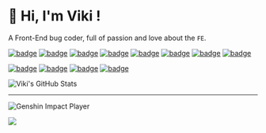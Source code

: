 # 👋 Hi, I'm **Viki** !

A Front-End bug coder, full of passion and love about the `FE`.

[![badge](https://img.shields.io/badge/-JavaScript-f7a326?style=flat-square&logo=javascript&logoColor=ffffff)](https://www.ecma-international.org/)
[![badge](https://img.shields.io/badge/-TypeScript-007acc?style=flat-square&logo=typescript&logoColor=white)](https://www.typescriptlang.org/)
[![badge](https://img.shields.io/badge/-Node.js-43853d?style=flat-square&logo=node.js&logoColor=ffffff)](https://nodejs.org/)
[![badge](https://img.shields.io/badge/-Deno-222222?style=flat-square&logo=deno&logoColor=ffffff)](https://deno.land/)
[![badge](https://img.shields.io/badge/-React-33aaff?style=flat-square&logo=react&logoColor=ffffff)](https://reactjs.org/)
[![badge](https://img.shields.io/badge/-React%20Native-2bd2ff?style=flat-square&logo=react&logoColor=ffffff)](https://reactjs.org/)
[![badge](https://img.shields.io/badge/-Electron-51727d?style=flat-square&logo=electron&logoColor=white)](https://www.electronjs.org/)
[![badge](https://img.shields.io/badge/-Vue-42b883?style=flat-square&logo=vue.js&logoColor=ffffff)](https://vuejs.org/)

[![badge](https://img.shields.io/badge/-Visual%20Studio%20Code-1d89d2?style=flat-square&logo=visual-studio-code&logoColor=ffffff)](https://code.visualstudio.com/)
[![badge](https://img.shields.io/badge/-Linux%20WSL2-f7a326?style=flat-square&logo=linux&logoColor=ffffff)](https://linux.org/)
[![badge](https://img.shields.io/badge/-Windows%20Terminal-333333?style=flat-square&logo=WindowsTerminal&logoColor=ffffff)](https://www.microsoft.com/zh-cn/p/windows-terminal/9n0dx20hk701)
[![badge](https://img.shields.io/badge/-Google%20Chrome-4c8bf4?style=flat-square&logo=GoogleChrome&logoColor=ffffff)](https://google.cn/chrome/)

![Viki's GitHub Stats](https://github-readme-stats.vercel.app/api?username=vikiboss&show_icons=true)

---

![Genshin Impact Player](https://genshin-card.himiku.com/rand/321901921.png)

![](https://komarev.com/ghpvc/?username=vikiboss&color=orange)
